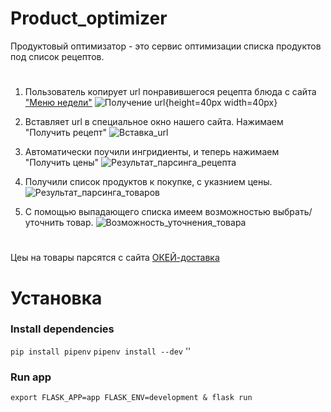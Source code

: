 # Product_optimizer
Продуктовый оптимизатор - это сервис оптимизации списка продуктов под список рецептов.
#

1. Пользователь копирует url понравившегося рецепта блюда с сайта ["Меню недели"](https://menunedeli.ru/)
![Получение url](https://raw.githubusercontent.com/nikolay-py/product_optimizer/main/pictures/1_%D0%9F%D0%BE%D0%BB%D1%83%D1%87%D0%B5%D0%BD%D0%B8%D0%B5_url.PNG){height=40px width=40px}

2. Вставляет url в специальное окно нашего сайта. Нажимаем "Получить рецепт"
![Вставка_url](https://raw.githubusercontent.com/nikolay-py/product_optimizer/main/pictures/2_%D0%92%D1%81%D1%82%D0%B0%D0%B2%D0%BA%D0%B0_url.PNG)

3. Автоматически поучили ингридиенты, и теперь нажимаем "Получить цены"
![Результат_парсинга_рецепта](https://raw.githubusercontent.com/nikolay-py/product_optimizer/main/pictures/3_%D0%A0%D0%B5%D0%B7%D1%83%D0%BB%D1%8C%D1%82%D0%B0%D1%82_%D0%BF%D0%B0%D1%80%D1%81%D0%B8%D0%BD%D0%B3%D0%B0_%D1%80%D0%B5%D1%86%D0%B5%D0%BF%D1%82%D0%B0.PNG)

4. Получили список продуктов к покупке, с указнием цены.
![Результат_парсинга_товаров](https://raw.githubusercontent.com/nikolay-py/product_optimizer/main/pictures/4_%D0%A0%D0%B5%D0%B7%D1%83%D0%BB%D1%8C%D1%82%D0%B0%D1%82_%D0%BF%D0%B0%D1%80%D1%81%D0%B8%D0%BD%D0%B3%D0%B0_%D1%82%D0%BE%D0%B2%D0%B0%D1%80%D0%BE%D0%B2.PNG)


5. С помощью выпадающего списка имеем возможностью выбрать/уточнить товар.
![Возможность_уточнения_товара](https://raw.githubusercontent.com/nikolay-py/product_optimizer/main/pictures/5_%D0%92%D0%BE%D0%B7%D0%BC%D0%BE%D0%B6%D0%BD%D0%BE%D1%81%D1%82%D1%8C_%D1%83%D1%82%D0%BE%D1%87%D0%BD%D0%B5%D0%BD%D0%B8%D1%8F_%D1%82%D0%BE%D0%B2%D0%B0%D1%80%D0%B0.PNG)

#
Цеы на товары парсятся с сайта [ОКЕЙ-доставка](https://www.okeydostavka.ru/s)
#


# Установка

### Install dependencies
`pip install pipenv`
`pipenv install --dev`
''

### Run app
`export FLASK_APP=app FLASK_ENV=development & flask run`
